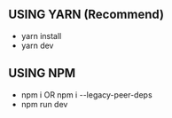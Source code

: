 ## USING YARN (Recommend)

- yarn install
- yarn dev

## USING NPM

- npm i OR npm i --legacy-peer-deps
- npm run dev
